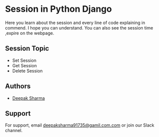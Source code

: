 
# Session in Python Django

Here you learn about the session and every line of code explaining in commend. I hope you can understand.
You can also see the session time ,expire on the webpage.




## Session Topic    

- Set Session
- Get Session
- Delete Session


## Authors

- [Deepak Sharma](https://www.github.com/dipu-developer)


## Support

For support, email deepaksharma91735@gamil.com.com or join our Slack channel.

